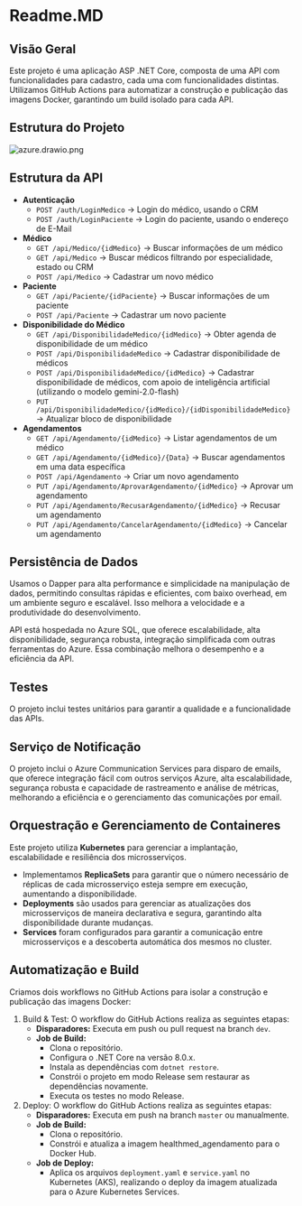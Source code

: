 # Readme.MD

## Visão Geral

Este projeto é uma aplicação ASP .NET Core, composta de uma API com funcionalidades para cadastro, cada uma com funcionalidades distintas. Utilizamos GitHub Actions para automatizar a construção e publicação das imagens Docker, garantindo um build isolado para cada API.

## Estrutura do Projeto

![azure.drawio.png](https://res.craft.do/user/full/3ab4dfab-d7a7-30aa-df9d-6c8f45a62baf/doc/fbbd7cf7-d761-4a69-95d3-366a1e98432a/77e0f50e-0ab2-4953-a3b4-a1f48cd1a3b6)

## Estrutura da API

- **Autenticação**
   - `POST /auth/LoginMedico` → Login do médico, usando o CRM
   - `POST /auth/LoginPaciente` → Login do paciente, usando o endereço de E-Mail
- **Médico**
   - `GET /api/Medico/{idMedico}` → Buscar informações de um médico
   - `GET /api/Medico` → Buscar médicos filtrando por especialidade, estado ou CRM
   - `POST /api/Medico` → Cadastrar um novo médico
- **Paciente**
   - `GET /api/Paciente/{idPaciente}` → Buscar informações de um paciente
   - `POST /api/Paciente` → Cadastrar um novo paciente
- **Disponibilidade do Médico**
   - `GET /api/DisponibilidadeMedico/{idMedico}` → Obter agenda de disponibilidade de um médico
   - `POST /api/DisponibilidadeMedico` → Cadastrar disponibilidade de médicos
   - `POST /api/DisponibilidadeMedico/{idMedico}` → Cadastrar disponibilidade de médicos, com apoio de inteligência artificial (utilizando o modelo gemini-2.0-flash)
   - `PUT /api/DisponibilidadeMedico/{idMedico}/{idDisponibilidadeMedico}` → Atualizar bloco de disponibilidade
- **Agendamentos**
   - `GET /api/Agendamento/{idMedico}` → Listar agendamentos de um médico
   - `GET /api/Agendamento/{idMedico}/{Data}` → Buscar agendamentos em uma data específica
   - `POST /api/Agendamento` → Criar um novo agendamento
   - `PUT /api/Agendamento/AprovarAgendamento/{idMedico}` → Aprovar um agendamento
   - `PUT /api/Agendamento/RecusarAgendamento/{idMedico}` → Recusar um agendamento
   - `PUT /api/Agendamento/CancelarAgendamento/{idMedico}` → Cancelar um agendamento

## Persistência de Dados

Usamos o Dapper para alta performance e simplicidade na manipulação de dados, permitindo consultas rápidas e eficientes, com baixo overhead, em um ambiente seguro e escalável. Isso melhora a velocidade e a produtividade do desenvolvimento.

API está hospedada no Azure SQL, que oferece escalabilidade, alta disponibilidade, segurança robusta, integração simplificada com outras ferramentas do Azure. Essa combinação melhora o desempenho e a eficiência da API.

## Testes

O projeto inclui testes unitários para garantir a qualidade e a funcionalidade das APIs.

## Serviço de Notificação

O projeto inclui o Azure Communication Services para disparo de emails, que oferece integração fácil com outros serviços Azure, alta escalabilidade, segurança robusta e capacidade de rastreamento e análise de métricas, melhorando a eficiência e o gerenciamento das comunicações por email.

## Orquestração e Gerenciamento de Containeres

Este projeto utiliza **Kubernetes** para gerenciar a implantação, escalabilidade e resiliência dos microsserviços.

- Implementamos **ReplicaSets** para garantir que o número necessário de réplicas de cada microsserviço esteja sempre em execução, aumentando a disponibilidade.
- **Deployments** são usados para gerenciar as atualizações dos microsserviços de maneira declarativa e segura, garantindo alta disponibilidade durante mudanças.
- **Services** foram configurados para garantir a comunicação entre microsserviços e a descoberta automática dos mesmos no cluster.

## Automatização e Build

Criamos dois workflows no GitHub Actions para isolar a construção e publicação das imagens Docker:

1. Build & Test: O workflow do GitHub Actions realiza as seguintes etapas:
   - **Disparadores:** Executa em push ou pull request na branch `dev`.
   - **Job de Build:**
      - Clona o repositório.
      - Configura o .NET Core na versão 8.0.x.
      - Instala as dependências com `dotnet restore`.
      - Constrói o projeto em modo Release sem restaurar as dependências novamente.
      - Executa os testes no modo Release.
1. Deploy:  O workflow do GitHub Actions  realiza as seguintes etapas:
   - **Disparadores:** Executa em push na branch `master` ou manualmente.
   - **Job de Build:**
      - Clona o repositório.
      - Constrói e atualiza a imagem healthmed_agendamento para o Docker Hub.
   - **Job de Deploy:**
      - Aplica os arquivos `deployment.yaml` e `service.yaml` no Kubernetes (AKS), realizando o deploy da imagem atualizada para o Azure Kubernetes Services.

